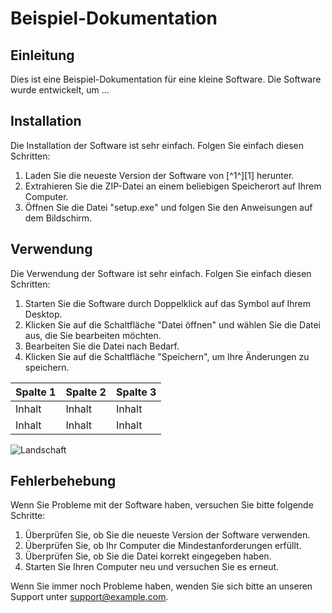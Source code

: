 # Beispiel-Dokumentation

## Einleitung

Dies ist eine Beispiel-Dokumentation für eine kleine Software. Die Software wurde entwickelt, um ...

## Installation

Die Installation der Software ist sehr einfach. Folgen Sie einfach diesen Schritten:

1. Laden Sie die neueste Version der Software von [^1^][1] herunter.
2. Extrahieren Sie die ZIP-Datei an einem beliebigen Speicherort auf Ihrem Computer.
3. Öffnen Sie die Datei "setup.exe" und folgen Sie den Anweisungen auf dem Bildschirm.

## Verwendung

Die Verwendung der Software ist sehr einfach. Folgen Sie einfach diesen Schritten:

1. Starten Sie die Software durch Doppelklick auf das Symbol auf Ihrem Desktop.
2. Klicken Sie auf die Schaltfläche "Datei öffnen" und wählen Sie die Datei aus, die Sie bearbeiten möchten.
3. Bearbeiten Sie die Datei nach Bedarf.
4. Klicken Sie auf die Schaltfläche "Speichern", um Ihre Änderungen zu speichern.

| Spalte 1 | Spalte 2 | Spalte 3 |
|----------|----------|----------|
| Inhalt   | Inhalt   | Inhalt   |
| Inhalt   | Inhalt   | Inhalt   |


![Landschaft](https://cdn.dribbble.com/users/31864/screenshots/3666062/free_logos_dribbble_ph.jpg?resize=800x600&vertical=center)


## Fehlerbehebung

Wenn Sie Probleme mit der Software haben, versuchen Sie bitte folgende Schritte:

1. Überprüfen Sie, ob Sie die neueste Version der Software verwenden.
2. Überprüfen Sie, ob Ihr Computer die Mindestanforderungen erfüllt.
3. Überprüfen Sie, ob Sie die Datei korrekt eingegeben haben.
4. Starten Sie Ihren Computer neu und versuchen Sie es erneut.

Wenn Sie immer noch Probleme haben, wenden Sie sich bitte an unseren Support unter [support@example.com](https://webdesign.tutsplus.com/de/schnelle-und-einfache-dokumentation-mit-markdown--webdesign-8163a).

